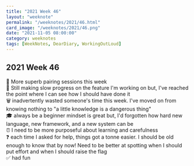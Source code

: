 ```yaml
---
title: "2021 Week 46"
layout: "weeknote"
permalink: "/weeknotes/2021/46.html"
card_image: "/weeknotes/2021/46.png"
date: "2021-11-05 08:00:00"
category: weeknotes
tags: [WeekNotes, DearDiary, WorkingOutLoud]
---
```


## 2021 Week 46

🍐 More superb pairing sessions this week <br/>
🦥 Still making slow progress on the feature I'm working on but, I've reached the point where I can see how I should have done it<br/>
🗑 inadvertently wasted someone's time this week. I've moved on from knowing nothing to "a little knowledge is a dangerous thing"<br/>
🎓 always be a beginner mindset is great but, I'd forgotten how hard new language, new framework, and a new system can be<br/>
⏰ I need to be more purposeful about learning and carefulness <br/>
❓ each time I asked for help, things got a tonne easier. I should be old enough to know that by now! Need to be better at spotting when I should put effort and when I should raise the flag <br/>
✅ had fun <br/>
